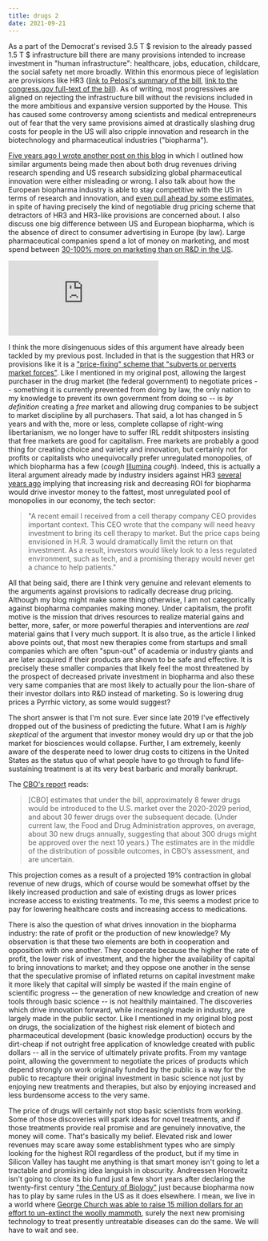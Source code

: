 ```yaml
---
title: drugs 2
date: 2021-09-21
---
```


As a part of the Democrat's revised 3.5 T $ revision to the already passed 1.5 T $ infrastructure bill there are many provisions intended to increase investment in "human infrastructure": healthcare, jobs, education, childcare, the social safety net more broadly. Within this enormous piece of legislation are provisions like HR3 ([link to Pelosi's summary of the bill](https://www.speaker.gov/LowerDrugCosts), [link to the congress.gov full-text of the bill](https://www.congress.gov/bill/116th-congress/house-bill/3/text)). As of writing, most progressives are aligned on rejecting the infrastructure bill without the revisions included in the more ambitious and expansive version supported by the House. This has caused some controversy among scientists and medical entrepreneurs out of fear that the very same provisions aimed at drastically slashing drug costs for people in the US will also cripple innovation and research in the biotechnology and pharmaceutical industries ("biopharma").

[Five years ago I wrote another post on this blog](https://santiago-es.netlify.app/posts/2016-07-28-drugs/) in which I outlined how similar arguments being made then about both drug revenues driving research spending and US research subsidizing global pharmaceutical innovation were either misleading or wrong. I also talk about how the European biopharma industry is able to stay competitive with the US in terms of research and innovation, and [even pull ahead by some estimates](https://www.healthaffairs.org/doi/pdf/10.1377/hlthaff.28.5.w969), in spite of having precisely the kind of negotiable drug pricing scheme that detractors of HR3 and HR3-like provisions are concerned about. I also discuss one big difference between US and European biopharma, which is the absence of direct to consumer advertising in Europe (by law). Large pharmaceutical companies spend a lot of money on marketing, and most spend between [30-100% more on marketing than on R&D in the US](https://www.washingtonpost.com/news/wonk/wp/2015/02/11/big-pharmaceutical-companies-are-spending-far-more-on-marketing-than-research/). 

![Pharma spending](https://www.washingtonpost.com/wp-apps/imrs.php?src=https://arc-anglerfish-washpost-prod-washpost.s3.amazonaws.com/public/D7JJHUKSBU6VNMMRYUTKU2OWA4.png&w=916)

I think the more disingenuous sides of this argument have already been tackled by my previous post. Included in that is the suggestion that HR3 or provisions like it is a ["price-fixing" scheme that "subverts or perverts market forces"](https://twitter.com/PeterKolchinsky/status/1436399896387538946?s=20&fbclid=IwAR3x5VrloAXg__F3Ty0SI1sKO2Z2o1qBy0FxoYoR6IBu-N8uVZxcuxLA2y4). Like I mentioned in my original post, allowing the largest purchaser in the drug market (the federal government) to negotiate prices -- something it is currently prevented from doing by law, the only nation to my knowledge to prevent its own government from doing so -- is *by definition* creating a *free* market and allowing drug companies to be subject to market discipline by all purchasers. That said, a lot has changed in 5 years and with the, more or less, complete collapse of right-wing libertarianism, we no longer have to suffer IRL reddit shitposters insisting that free markets are good for capitalism. Free markets are probably a good thing for creating choice and variety and innovation, but certainly not for profits or capitalists who unequivocally prefer unregulated monopolies, of which biopharma has a few (*cough* [Illumina](https://frontlinegenomics.com/how-did-illumina-monopolize-the-sequencing-market/) *cough*). Indeed, this is actually a literal argument already made by industry insiders against HR3 [several years ago](https://www.statnews.com/2019/12/09/hr3-wrong-path-lower-drug-costs/) implying that increasing risk and decreasing ROI for biopharma would drive investor money to the fattest, most unregulated pool of monopolies in our economy, the tech sector:

>"A recent email I received from a cell therapy company CEO provides important context. This CEO wrote that the company will need heavy investment to bring its cell therapy to market. But the price caps being envisioned in H.R. 3 would dramatically limit the return on that investment. As a result, investors would likely look to a less regulated environment, such as tech, and a promising therapy would never get a chance to help patients."

All that being said, there are I think very genuine and relevant elements to the arguments against provisions to radically decrease drug pricing. Although my blog might make some thing otherwise, I am not categorically against biopharma companies making money. Under capitalism, the profit motive is the mission that drives resources to realize material gains and better, more, safer, or more powerful therapies and interventions are *real* material gains that I very much support. It is also true, as the article I linked above points out, that most new therapies come from startups and small companies which are often "spun-out" of academia or industry giants and are later acquired if their products are shown to be safe and effective. It is precisely these smaller companies that likely feel the most threatened by the prospect of decreased private investment in biopharma and also these very same companies that are most likely to actually pour the lion-share of their investor dollars into R&D instead of marketing. So is lowering drug prices a Pyrrhic victory, as some would suggest?

The short answer is that I'm not sure. Ever since late 2019 I've effectively dropped out of the business of predicting the future. What I am is *highly skeptical* of the argument that investor money would dry up or that the job market for biosciences would collapse. Further, I am extremely, keenly aware of the desperate need to lower drug costs to citizens in the United States as the status quo of what people have to go through to fund life-sustaining treatment is at its very best barbaric and morally bankrupt. 

The [CBO's report](https://www.cbo.gov/publication/55936) reads:

>[CBO] estimates that under the bill, approximately 8 fewer drugs would be introduced to the U.S. market over the 2020-2029 period, and about 30 fewer drugs over the subsequent decade. (Under current law, the Food and Drug Administration approves, on average, about 30 new drugs annually, suggesting that about 300 drugs might be approved over the next 10 years.) The estimates are in the middle of the distribution of possible outcomes, in CBO’s assessment, and are uncertain.

This projection comes as a result of a projected 19% contraction in global revenue of new drugs, which of course would be somewhat offset by the likely increased production and sale of existing drugs as lower prices increase access to existing treatments. To me, this seems a modest price to pay for lowering healthcare costs and increasing access to medications. 

There is also the question of what drives innovation in the biopharma industry: the rate of profit or the production of new knowledge? My observation is that these two elements are both in cooperation and opposition with one another. They cooperate because the higher the rate of profit, the lower risk of investment, and the higher the availability of capital to bring innovations to market; and they oppose one another in the sense that the speculative promise of inflated returns on capital investment make it more likely that capital will simply be wasted if the main engine of scientific progress -- the generation of new knowledge and creation of new tools through basic science -- is not healthily maintained. The discoveries which drive innovation forward, while increasingly made in industry, are largely made in the public sector. Like I mentioned in my original blog post on drugs, the socialization of the highest risk element of biotech and pharmaceutical development (basic knowledge production) occurs by the dirt-cheap if not outright free application of knowledge created with public dollars -- all in the service of ultimately private profits. From my vantage point, allowing the government to negotiate the prices of products which depend strongly on work originally funded by the public is a way for the public to recapture their original investment in basic science not just by enjoying new treatments and therapies, but also by enjoying increased and less burdensome access to the very same.

The price of drugs will certainly not stop basic scientists from working. Some of those discoveries will spark ideas for novel treatments, and if those treatments provide real promise and are genuinely innovative, the money will come. That's basically my belief. Elevated risk and lower revenues may scare away some establishment types who are simply looking for the highest ROI regardless of the product, but if my time in Silicon Valley has taught me anything is that smart money isn't going to let a tractable and promising idea languish in obscurity. Andreessen Horowitz isn't going to close its bio fund just a few short years after declaring the twenty-first century ["the Century of Biology"](https://a16z.com/2017/06/21/jorge-conde-bio-fund/) just because biopharma now has to play by same rules in the US as it does elsewhere. I mean, we live in a world where [George Church was able to raise 15 million dollars for an effort to un-extinct the woolly mammoth](https://www.statnews.com/2021/09/13/woolly-mammoths-george-church-colossal-launches/#:~:text=Church%20and%20his%20colleagues%20announced,to%20be%20more%20like%20mammoths.), surely the next new promising technology to treat presently untreatable diseases can do the same. We will have to wait and see.

